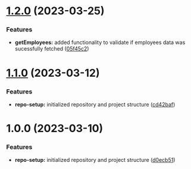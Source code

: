# [1.2.0](https://github.com/bazaartechnologies-oss/tdd-example/compare/v1.1.0...v1.2.0) (2023-03-25)


### Features

* **getEmployees:** added functionality to validate if employees data was sucessfully fetched ([05f45c2](https://github.com/bazaartechnologies-oss/tdd-example/commit/05f45c2a10939ae822bc851af58e147b88884f4f))

# [1.1.0](https://github.com/bazaartechnologies-oss/tdd-example/compare/v1.0.0...v1.1.0) (2023-03-12)


### Features

* **repo-setup:** initialized repository and project structure ([cd42baf](https://github.com/bazaartechnologies-oss/tdd-example/commit/cd42baf40474e4ab23971b9d4cb5eaef52e16e56))

# 1.0.0 (2023-03-10)


### Features

* **repo-setup:** initialized repository and project structure ([d0ecb51](https://github.com/bazaartechnologies-oss/tdd-example/commit/d0ecb51ea5cb3667875cfc1ec5d75a8db58d6620))
